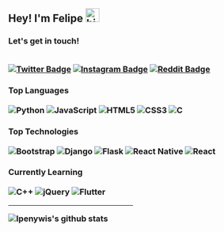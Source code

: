 <h2> Hey! I'm Felipe <img src="https://user-images.githubusercontent.com/1303154/88677602-1635ba80-d120-11ea-84d8-d263ba5fc3c0.gif" width="28px" alt="hi">
<br>
  
<h3> Let's get in touch!<br>
 
 <br>
  
 [![Twitter Badge](https://img.shields.io/badge/Twitter-1DA1F2?style=flat&labelColor=1ca0f1&logo=twitter&logoColor=white&link=://twitter.com/_felipesanchezz)](https://twitter.com/_felipesanchezz)
[![Instagram Badge](https://img.shields.io/badge/Instagram-E4405F?style=flat&labelColor=#8a3ab9logo=instagram&logoColor=white&link=:https://www.instagram.com/__felipesanchez/)](https://www.instagram.com/__felipesanchez/)
 [![Reddit Badge](https://img.shields.io/badge/Reddit-FF4500?style=flat&labelColor=#FF5700&logoColor=white&link=https://www.reddit.com/user/felipesanchezz)](https://www.reddit.com/user/felipesanchezz)  
 
  
<h3> Top Languages 
<br>
<br>
<img alt="Python" src="https://img.shields.io/badge/python-%2314354C.svg?&style=for-the-badge&logo=python&logoColor=white"/>
  <img alt="JavaScript" src="https://img.shields.io/badge/javascript-%23323330.svg?&style=for-the-badge&logo=javascript&logoColor=%23F7DF1E"/>
<!--   <img alt="TypeScript" src="https://img.shields.io/badge/typescript-%23007ACC.svg?style=for-the-badge&logo=typescript&logoColor=white"/> -->
  <img alt="HTML5" src="https://img.shields.io/badge/html5-%23E34F26.svg?&style=for-the-badge&logo=html5&logoColor=white"/>
  <img alt="CSS3" src="https://img.shields.io/badge/css3-%231572B6.svg?&style=for-the-badge&logo=css3&logoColor=white"/>
  <img alt="C" src="https://img.shields.io/badge/c-%2300599C.svg?&style=for-the-badge&logo=c&logoColor=white"/>
  
 <h3> Top Technologies
 <br>
 <br>
   <img alt="Bootstrap" src="https://img.shields.io/badge/bootstrap-%23563D7C.svg?&style=for-the-badge&logo=bootstrap&logoColor=white"/>
   <img alt="Django" src="https://img.shields.io/badge/django-%23092E20.svg?&style=for-the-badge&logo=django&logoColor=white"/>
   <img alt="Flask" src="https://img.shields.io/badge/flask-%23000.svg?&style=for-the-badge&logo=flask&logoColor=white"/>
   <img alt="React Native" src="https://img.shields.io/badge/react_native-%2320232a.svg?&style=for-the-badge&logo=react&logoColor=%2361DAFB"/>
   <img alt="React" src="https://img.shields.io/badge/react-%2320232a.svg?&style=for-the-badge&logo=react&logoColor=%2361DAFB"/>

   
<br>
<h3> Currently Learning
<br> <br>
<img alt="C++" src="https://img.shields.io/badge/c++-%2300599C.svg?style=for-the-badge&logo=c%2B%2B&ogoColor=white"/>
<img alt="jQuery" src="https://img.shields.io/badge/jquery-%230769AD.svg?style=for-the-badge&logo=jquery&logoColor=white"/>
<img alt="Flutter" src="https://img.shields.io/badge/Flutter-%2302569B.svg?style=for-the-badge&logo=Flutter&logoColor=white" />

<hr style="width:50%">
  
![Ipenywis's github stats](https://github-readme-stats.vercel.app/api?username=byfelipesanchez&count_private=true&theme=tokyonight&hide=contribs,prs)
